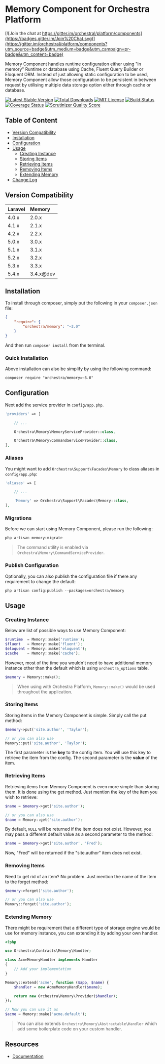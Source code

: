 Memory Component for Orchestra Platform
==============

[![Join the chat at https://gitter.im/orchestral/platform/components](https://badges.gitter.im/Join%20Chat.svg)](https://gitter.im/orchestral/platform/components?utm_source=badge&utm_medium=badge&utm_campaign=pr-badge&utm_content=badge)

Memory Component handles runtime configuration either using "in memory" Runtime or database using Cache, Fluent Query Builder or Eloquent ORM. Instead of just allowing static configuration to be used, Memory Component allow those configuration to be persistent in between request by utilising multiple data storage option either through cache or database.

[![Latest Stable Version](https://img.shields.io/github/release/orchestral/memory.svg?style=flat-square)](https://packagist.org/packages/orchestra/memory)
[![Total Downloads](https://img.shields.io/packagist/dt/orchestra/memory.svg?style=flat-square)](https://packagist.org/packages/orchestra/memory)
[![MIT License](https://img.shields.io/packagist/l/orchestra/memory.svg?style=flat-square)](https://packagist.org/packages/orchestra/memory)
[![Build Status](https://img.shields.io/travis/orchestral/memory/master.svg?style=flat-square)](https://travis-ci.org/orchestral/memory)
[![Coverage Status](https://img.shields.io/coveralls/orchestral/memory/master.svg?style=flat-square)](https://coveralls.io/r/orchestral/memory?branch=master)
[![Scrutinizer Quality Score](https://img.shields.io/scrutinizer/g/orchestral/memory/master.svg?style=flat-square)](https://scrutinizer-ci.com/g/orchestral/memory/)

## Table of Content

* [Version Compatibility](#version-compatibility)
* [Installation](#installation)
* [Configuration](#configuration)
* [Usage](#usage)
  - [Creating Instance](#creating-instance)
  - [Storing Items](#storing-items)
  - [Retrieving Items](#retrieving-items)
  - [Removing Items](#removing-items)
  - [Extending Memory](#extending-memory)
* [Change Log](http://orchestraplatform.com/docs/latest/components/memory/changes#v3-4)

## Version Compatibility

Laravel    | Memory
:----------|:----------
 4.0.x     | 2.0.x
 4.1.x     | 2.1.x
 4.2.x     | 2.2.x
 5.0.x     | 3.0.x
 5.1.x     | 3.1.x
 5.2.x     | 3.2.x
 5.3.x     | 3.3.x
 5.4.x     | 3.4.x@dev

## Installation

To install through composer, simply put the following in your `composer.json` file:

```json
{
	"require": {
		"orchestra/memory": "~3.0"
	}
}
```

And then run `composer install` from the terminal.

### Quick Installation

Above installation can also be simplify by using the following command:

    composer require "orchestra/memory=~3.0"

## Configuration

Next add the service provider in `config/app.php`.

```php
'providers' => [

	// ...

	Orchestra\Memory\MemoryServiceProvider::class,

	Orchestra\Memory\CommandServiceProvider::class,
],
```

### Aliases

You might want to add `Orchestra\Support\Facades\Memory` to class aliases in `config/app.php`:

```php
'aliases' => [

	// ...

	'Memory' => Orchestra\Support\Facades\Memory::class,
],
```

### Migrations

Before we can start using Memory Component, please run the following:

```bash
php artisan memory:migrate
```

> The command utility is enabled via `Orchestra\Memory\CommandServiceProvider`.

### Publish Configuration

Optionally, you can also publish the configuration file if there any requirement to change the default:

```
php artisan config:publish --packages=orchestra/memory
```

## Usage

### Creating Instance

Below are list of possible ways to use Memory Component:

```php
$runtime  = Memory::make('runtime');
$fluent   = Memory::make('fluent');
$eloquent = Memory::make('eloquent');
$cache    = Memory::make('cache');
```

However, most of the time you wouldn't need to have additional memory instance other than the default which is using `orchestra_options` table.

```php
$memory = Memory::make();
```

> When using with Orchestra Platform, `Memory::make()` would be used throughout the application.

### Storing Items

Storing items in the Memory Component is simple. Simply call the put method:

```php
$memory->put('site.author', 'Taylor');

// or you can also use
Memory::put('site.author', 'Taylor');
```

The first parameter is the **key** to the config item. You will use this key to retrieve the item from the config. The second parameter is the **value** of the item.

### Retrieving Items

Retrieving items from Memory Component is even more simple than storing them. It is done using the get method. Just mention the key of the item you wish to retrieve:

```php
$name = $memory->get('site.author');

// or you can also use
$name = Memory::get('site.author');
```

By default, `NULL` will be returned if the item does not exist. However, you may pass a different default value as a second parameter to the method:

```php
$name = $memory->get('site.author', 'Fred');
```

Now, "Fred" will be returned if the "site.author" item does not exist.

### Removing Items

Need to get rid of an item? No problem. Just mention the name of the item to the forget method:

```php
$memory->forget('site.author');

// or you can also use
Memory::forget('site.author');
```

### Extending Memory

There might be requirement that a different type of storage engine would be use for memory instance, you can extending it by adding your own handler.

```php
<?php

use Orchestra\Contracts\Memory\Handler;

class AcmeMemoryHandler implements Handler
{
    // Add your implementation
}

Memory::extend('acme', function ($app, $name) {
    $handler = new AcmeMemoryHandler($name);

    return new Orchestra\Memory\Provider($handler);
});

// Now you can use it as
$acme = Memory::make('acme.default');
```

> You can also extends `Orchestra\Memory\Abstractable\Handler` which add some boilerplate code on your custom handler.

## Resources

* [Documentation](http://orchestraplatform.com/docs/latest/components/memory)
